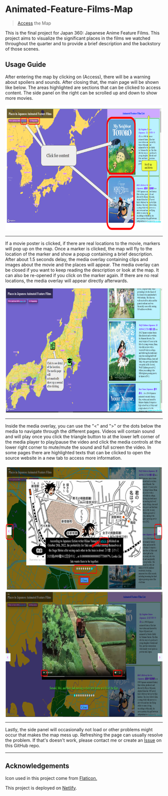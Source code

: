 # Animated-Feature-Films-Map

>  [Access](https://elaborate-crumble-7f08ba.netlify.app) the Map 

This is the final project for Japan 360: Japanese Anime Feature Films. This project aims to visualize the significant places in the films we watched throughout the quarter and to provide a brief description and the backstory of those scenes.

## Usage Guide
After entering the map by clicking on (Access), there will be a warning about spoilers and sounds. After closing that, the main page will be shown like below. The areas highlighted are sections that can be clicked to access content. The side panel on the right can be scrolled up and down to show more movies.

<img src="assets/guide/guide1.png"  width="800" height="400">
<hr>

If a movie poster is clicked, if there are real locations to the movie, markers will pop up on the map. Once a marker is clicked, the map will fly to the location of the marker and show a popup containing a brief description. After about 1.5 seconds delay, the media overlay containing clips and images about the movie and the places will appear. The media overlay can be closed if you want to keep reading the description or look at the map. It can also be re-opened if you click on the marker again. If there are no real locations, the media overlay will appear directly afterwards.

<img src="assets/guide/guide2.png"  width="800" height="400">
<hr>

Inside the media overlay, you can use the "<" and ">" or the dots below the media to navigate through the different pages. Videos will contain sound and will play once you click the triangle button to at the lower left corner of the media player to play/pause the video and click the media controls at the lower right corner to mute/mute the sound and full screen the video. In some pages there are highlighted texts that can be clicked to open the source website in a new tab to access more information.

<img src="assets/guide/guide3.png"  width="800" height="400">

<img src="assets/guide/guide4.png"  width="800" height="400">
<hr>
Lastly, the side panel will occasionally not load or other problems might occur that makes the map mess up. Refreshing the page can usually resolve the problem. If that's doesn't work, please contact me or create an <a href="https://github.com/Tj717/Animated-Feature-Films-Map/issues">Issue</a> on this GitHub repo.
<hr>

## Acknowledgements
 Icon used in this project come from <a href="https://www.flaticon.com/free-icons">Flaticon.</a>

 This project is deployed on [Netlify](https://app.netlify.com/).